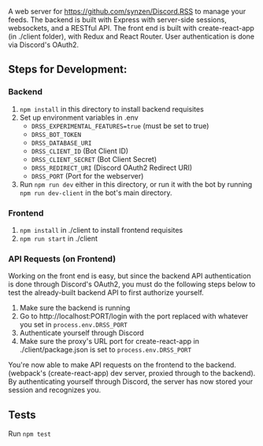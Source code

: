 A web server for https://github.com/synzen/Discord.RSS to manage your feeds. The backend is built with Express with server-side sessions, websockets, and a RESTful API. The front end is built with create-react-app (in ./client folder), with Redux and React Router. User authentication is done via Discord's OAuth2.

## Steps for Development:

### Backend

1. `npm install` in this directory to install backend requisites
2. Set up environment variables in .env
   - `DRSS_EXPERIMENTAL_FEATURES=true` (must be set to true)
   - `DRSS_BOT_TOKEN`
   - `DRSS_DATABASE_URI`
   - `DRSS_CLIENT_ID` (Bot Client ID)
   - `DRSS_CLIENT_SECRET` (Bot Client Secret)
   - `DRSS_REDIRECT_URI` (Discord OAuth2 Redirect URI)
   - `DRSS_PORT` (Port for the webserver)
3. Run `npm run dev` either in this directory, or run it with the bot by running `npm run dev-client` in the bot's main directory.

### Frontend

1. `npm install` in ./client to install frontend requisites
2. `npm run start` in ./client


### API Requests (on Frontend)

Working on the front end is easy, but since the backend API authentication is done through Discord's OAuth2, you must do the following steps below to test the already-built backend API to first authorize yourself.

1. Make sure the backend is running
2. Go to http://localhost:PORT/login with the port replaced with whatever you set in `process.env.DRSS_PORT`
3. Authenticate yourself through Discord
4. Make sure the proxy's URL port for create-react-app in ./client/package.json is set to `process.env.DRSS_PORT`

You're now able to make API requests on the frontend to the backend. (webpack's (create-react-app) dev server, proxied through to the backend). By authenticating yourself through Discord, the server has now stored your session and recognizes you.

## Tests

Run `npm test`